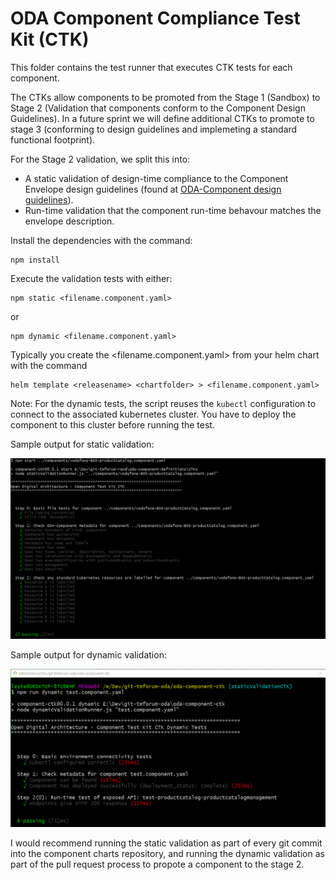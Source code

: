 # ODA Component Compliance Test Kit (CTK)

This folder contains the test runner that executes  CTK tests for each component.

The CTKs allow components to be promoted from the Stage 1 (Sandbox) to Stage 2 (Validation that components conform to the Component Design Guidelines). In a future sprint we will define additional CTKs to promote to stage 3  (conforming to design guidelines and implemeting a standard functional footprint).

For the Stage 2 validation, we split this into:
* A static validation of design-time compliance to the Component Envelope design guidelines (found at [ODA-Component design guidelines](../oda-ca-docs/ODAComponentDesignGuidelines.md)).
* Run-time validation that the component run-time behavour matches the envelope description.




Install the dependencies with the command:

``` 
npm install
```

Execute the validation tests with either:

```
npm static <filename.component.yaml>
```

or

```
npm dynamic <filename.component.yaml>
```

Typically you create the <filename.component.yaml> from your helm chart with the command

```
helm template <releasename> <chartfolder> > <filename.component.yaml>
```

Note: For the dynamic tests, the script reuses the `kubectl` configuration to connect to the associated kubernetes cluster. You have to deploy the component to this cluster before running the test.


Sample output for static validation:

![Sample output](sampleOutput-static.png)


Sample output for dynamic validation:

![Sample output](sampleOutput-dynamic.png)



I would recommend running the static validation as part of every git commit into the component charts repository, and running the dynamic validation as part of the pull request process to propote a component to the stage 2.
